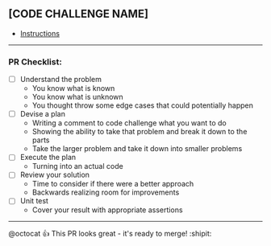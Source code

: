 ## [CODE CHALLENGE NAME]

- [Instructions](https://edabit.com/challenge/HASH_OF_THE_CODE_CHALLENGE)

---

### PR Checklist:

- [ ] Understand the problem
  - You know what is known
  - You know what is unknown
  - You thought throw some edge cases that could potentially happen  
- [ ] Devise a plan
  - Writing a comment to code challenge what you want to do
  - Showing the ability to take that problem and break it down to the parts
  - Take the larger problem and take it down into smaller problems
- [ ] Execute the plan
  - Turning into an actual code
- [ ] Review your solution
  - Time to consider if there were a better approach
  - Backwards realizing room for improvements
- [ ] Unit test
  - Cover your result with appropriate assertions

---

@octocat :+1: This PR looks great - it's ready to merge! :shipit:
